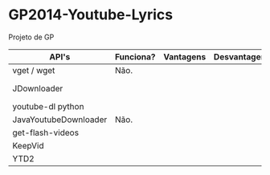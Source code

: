 GP2014-Youtube-Lyrics
=====================

Projeto de GP

| API's                 | Funciona? | Vantagens | Desvantagens | URL                                                                         |
|-----------------------|-----------|-----------|--------------|-----------------------------------------------------------------------------|
| vget / wget           | Não.      |           |              | https://github.com/axet/vget                                                |
| JDownloader           |           |           |              | http://jdownloader.org/knowledge/wiki/development/get-started               |
| youtube-dl python     |           |           |              | https://github.com/rg3/youtube-dl/ |
| JavaYoutubeDownloader | Não.      |           |              |                                                                             |
| get-flash-videos      |           |           |              | https://code.google.com/p/get-flash-videos/                                 |
| KeepVid               |           |           |              | http://keepvid.com/                                                         |
| YTD2                  |           |           |              | http://ytd2.sourceforge.net/                                                |
